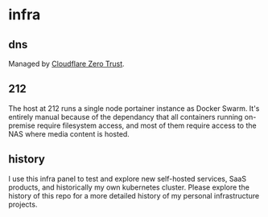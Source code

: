 # infra

## dns

Managed by [Cloudflare Zero Trust](https://cloudflare.com).

## 212

The host at 212 runs a single node portainer instance as Docker Swarm. It's entirely manual because of the dependancy that all containers running on-premise require filesystem access, and most of them require access to the NAS where media content is hosted.

## history

I use this infra panel to test and explore new self-hosted services, SaaS products, and historically my own kubernetes cluster. Please explore the history of this repo for a more detailed history of my personal infrastructure projects.
